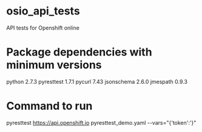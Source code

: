 # osio_api_tests
API tests for Openshift online

# Package dependencies with minimum versions
python 2.7.3
pyresttest 1.7.1
pycurl 7.43
jsonschema 2.6.0
jmespath 0.9.3

# Command to run
pyresttest  https://api.openshift.io pyresttest_demo.yaml --vars="{'token':<OSIO security token>'}"

